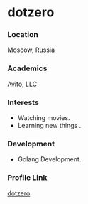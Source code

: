 # dotzero

### Location

Moscow, Russia

### Academics

Avito, LLC

### Interests

- Watching movies.
- Learning new things .

### Development

- Golang Development.

### Profile Link

[dotzero](https://github.com/dotzero)
